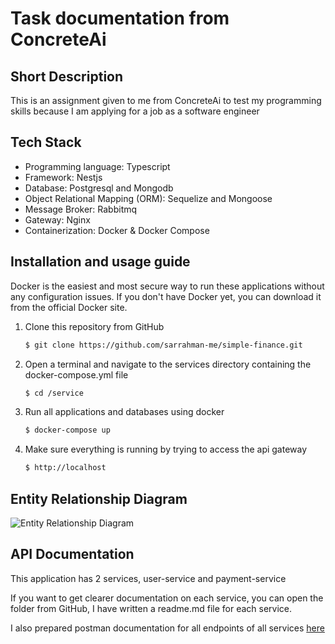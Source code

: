 # Task documentation from ConcreteAi

## Short Description

This is an assignment given to me from ConcreteAi to test my programming skills because I am applying for a job as a software engineer

## Tech Stack

- Programming language: Typescript
- Framework: Nestjs
- Database: Postgresql and Mongodb
- Object Relational Mapping (ORM): Sequelize and Mongoose
- Message Broker: Rabbitmq
- Gateway: Nginx
- Containerization: Docker & Docker Compose

## Installation and usage guide

Docker is the easiest and most secure way to run these applications without any configuration issues. If you don't have Docker yet, you can download it from the official Docker site.

1. Clone this repository from GitHub

   ```bash
   $ git clone https://github.com/sarrahman-me/simple-finance.git
   ```

2. Open a terminal and navigate to the services directory containing the docker-compose.yml file

   ```bash
   $ cd /service
   ```

3. Run all applications and databases using docker

   ```bash
   $ docker-compose up
   ```

4. Make sure everything is running by trying to access the api gateway

   ```bash
   $ http://localhost
   ```

## Entity Relationship Diagram

![Entity Relationship Diagram](https://ik.imagekit.io/sarrahmanme/Screenshot%202024-05-11%20at%2016.34.19.png?updatedAt=1715420092746)

## API Documentation

This application has 2 services, user-service and payment-service

If you want to get clearer documentation on each service, you can open the folder from GitHub, I have written a readme.md file for each service.

I also prepared postman documentation for all endpoints of all services [here](https://documenter.getpostman.com/view/29090922/2sA3JM71wm#fddfb529-e12c-43e9-9f91-41266a768dc9)

